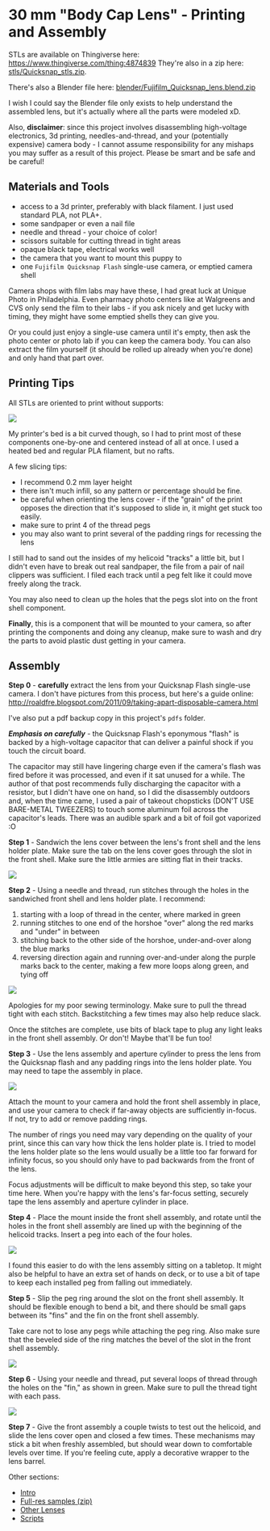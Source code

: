 # 30 mm "Body Cap Lens" - Printing and Assembly

STLs are available on Thingiverse here: https://www.thingiverse.com/thing:4874839
They're also in a zip here: [stls/Quicksnap_stls.zip](stls/Quicksnap_stls.zip).

There's also a Blender file here: [blender/Fujifilm_Quicksnap_lens.blend.zip](Fujifilm_Quicksnap_lens.blend.zip)

I wish I could say the Blender file only exists to help understand the assembled
lens, but it's actually where all the parts were modeled xD.

Also, **disclaimer**: since this project involves disassembling high-voltage
electronics, 3d printing, needles-and-thread, and your (potentially expensive)
camera body - I cannot assume responsibility for any mishaps you may suffer as a
result of this project. Please be smart and be safe and be careful!

## Materials and Tools
* access to a 3d printer, preferably with black filament. I just used standard PLA, not PLA+.
* some sandpaper or even a nail file
* needle and thread - your choice of color!
* scissors suitable for cutting thread in tight areas
* opaque black tape, electrical works well
* the camera that you want to mount this puppy to
* one `Fujifilm Quicksnap Flash` single-use camera, or emptied camera shell

Camera shops with film labs may have these, I had great luck at Unique Photo
in Philadelphia. Even pharmacy photo centers like at Walgreens and CVS only send
the film to their labs - if you ask nicely and get lucky with timing, they might
have some emptied shells they can give you.

Or you could just enjoy a single-use camera until it's empty, then ask the photo
center or photo lab if you can keep the camera body. You can also extract the
film yourself (it should be rolled up already when you're done) and only hand
that part over.

## Printing Tips

All STLs are oriented to print without supports:

![](images/slic3r.png)

My printer's bed is a bit curved though, so I had to print most of these
components one-by-one and centered instead of all at once.
I used a heated bed and regular PLA filament, but no rafts.

A few slicing tips:
* I recommend 0.2 mm layer height
* there isn't much infill, so any pattern or percentage should be fine.
* be careful when orienting the lens cover - if the "grain" of the print opposes
the direction that it's supposed to slide in, it might get stuck too easily.
* make sure to print 4 of the thread pegs
* you may also want to print several of the padding rings for recessing the lens

I still had to sand out the insides of my helicoid "tracks" a little bit, but
I didn't even have to break out real sandpaper, the file from a pair of nail
clippers was sufficient. I filed each track until a peg felt like it could move
freely along the track.

You may also need to clean up the holes that the pegs slot into on the front
shell component.

**Finally**, this is a component that will be mounted to your camera, so after
printing the components and doing any cleanup, make sure to wash and dry the
parts to avoid plastic dust getting in your camera.

## Assembly

**Step 0** - **carefully** extract the lens from your Quicksnap Flash single-use
camera. I don't have pictures from this process, but here's a guide online:
http://roaldfre.blogspot.com/2011/09/taking-apart-disposable-camera.html

I've also put a pdf backup copy in this project's `pdfs` folder.

_**Emphasis on carefully**_ - the Quicksnap Flash's eponymous "flash" is backed
by a high-voltage capacitor that can deliver a painful shock if you touch the
circuit board.

The capacitor may still have lingering charge even if the camera's flash was
fired before it was processed, and even if it sat unused for a while.
The author of that post recommends fully discharging the capacitor with a
resistor, but I didn't have one on hand, so I did the disassembly outdoors and,
when the time came, I used a pair of takeout chopsticks (DON'T USE BARE-METAL
TWEEZERS) to touch some aluminum foil across the capacitor's leads.
There was an audible spark and a bit of foil got vaporized :O

**Step 1** - Sandwich the lens cover between the lens's front shell and the lens
holder plate. Make sure the tab on the lens cover goes through the slot in the
front shell. Make sure the little armies are sitting flat in their tracks.

![](images/01-shell-lens-cover-lens-plate.png)

**Step 2** - Using a needle and thread, run stitches through the holes in the
sandwiched front shell and lens holder plate. I recommend:
1. starting with a loop of thread in the center, where marked in green
2. running stitches to one end of the horshoe "over" along the red marks and "under" in between
3. stitching back to the other side of the horshoe, under-and-over along the blue marks
4. reversing direction again and running over-and-under along the purple marks
back to the center, making a few more loops along green, and tying off

![](images/02-stitches.png)

Apologies for my poor sewing terminology. Make sure to pull the thread tight
with each stitch. Backstitching a few times may also help reduce slack.

Once the stitches are complete, use bits of black tape to plug any light leaks
in the front shell assembly. Or don't! Maybe that'll be fun too!

**Step 3** - Use the lens assembly and aperture cylinder to press the lens from
the Quicksnap flash and any padding rings into the lens holder plate. You may
need to tape the assembly in place.

![](images/03-test-padding-rings-with-lens.png)

Attach the mount to your camera and hold the front shell assembly in place, and
use your camera to check if far-away objects are sufficiently in-focus.
If not, try to add or remove padding rings.

The number of rings you need may vary depending on the quality of your print,
since this can vary how thick the lens holder plate is. I tried to model the
lens holder plate so the lens would usually be a little too far forward for
infinity focus, so you should only have to pad backwards from the front of the
lens.

Focus adjustments will be difficult to make beyond this step, so take your time
here. When you're happy with the lens's far-focus setting, securely tape the
lens assembly and aperture cylinder in place.

**Step 4** - Place the mount inside the front shell assembly, and rotate until
the holes in the front shell assembly are lined up with the beginning of the
helicoid tracks. Insert a peg into each of the four holes.

![](images/04-attach-mount-with-peg-rings.png)

I found this easier to do with the lens assembly sitting on a tabletop.
It might also be helpful to have an extra set of hands on deck, or to use a bit
of tape to keep each installed peg from falling out immediately.

**Step 5** - Slip the peg ring around the slot on the front shell assembly.
It should be flexible enough to bend a bit, and there should be small gaps
between its "fins" and the fin on the front shell assembly.

Take care not to lose any pegs while attaching the peg ring.
Also make sure that the beveled side of the ring matches the bevel of the slot
in the front shell assembly.

![](images/05-attach-peg-ring.png)

**Step 6** - Using your needle and thread, put several loops of thread through
the holes on the "fin," as shown in green.
Make sure to pull the thread tight with each pass.

![](images/06-stitches.png)

**Step 7** - Give the front assembly a couple twists to test out the helicoid,
and slide the lens cover open and closed a few times. These mechanisms may stick
a bit when freshly assembled, but should wear down to comfortable levels over
time. If you're feeling cute, apply a decorative wrapper to the lens barrel.

Other sections:
* [Intro](INTRO.md)
* [Full-res samples (zip)](images/fullResSamples.zip)
* [Other Lenses](OTHER_LENSES.md)
* [Scripts](SCRIPTS.md)
